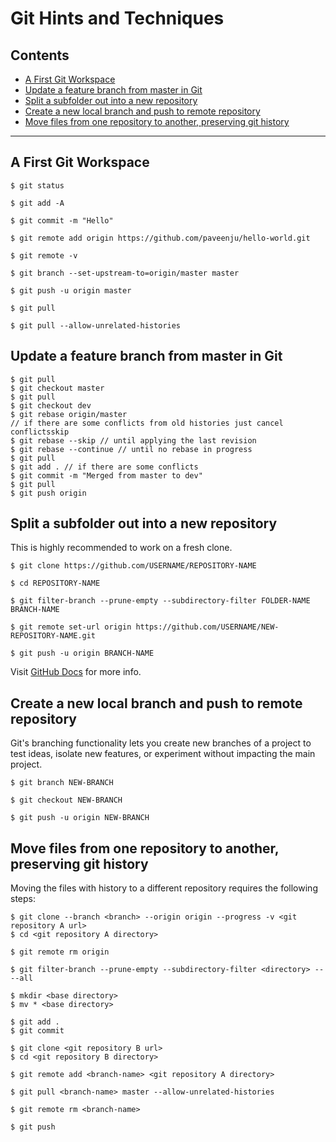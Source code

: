 # Git Hints and Techniques

## Contents

- [A First Git Workspace](#a-first-git-workspace)
- [Update a feature branch from master in Git](#)
- [Split a subfolder out into a new repository](#split-a-subfolder-out-into-a-new-repository)
- [Create a new local branch and push to remote repository](#create-a-new-local-branch-and-push-to-remote-repository)
- [Move files from one repository to another, preserving git history](#move-files-from-one-repository-to-another)
---

## A First Git Workspace

```console
$ git status

$ git add -A

$ git commit -m "Hello"

$ git remote add origin https://github.com/paveenju/hello-world.git

$ git remote -v

$ git branch --set-upstream-to=origin/master master

$ git push -u origin master

$ git pull

$ git pull --allow-unrelated-histories
```
## Update a feature branch from master in Git
```console
$ git pull
$ git checkout master
$ git pull
$ git checkout dev
$ git rebase origin/master
// if there are some conflicts from old histories just cancel conflictsskip
$ git rebase --skip // until applying the last revision
$ git rebase --continue // until no rebase in progress
$ git pull
$ git add . // if there are some conflicts
$ git commit -m "Merged from master to dev"
$ git pull
$ git push origin
```

## Split a subfolder out into a new repository

This is highly recommended to work on a fresh clone.

```console
$ git clone https://github.com/USERNAME/REPOSITORY-NAME

$ cd REPOSITORY-NAME

$ git filter-branch --prune-empty --subdirectory-filter FOLDER-NAME BRANCH-NAME

$ git remote set-url origin https://github.com/USERNAME/NEW-REPOSITORY-NAME.git

$ git push -u origin BRANCH-NAME
```
Visit [GitHub Docs](https://docs.github.com/en/get-started/using-git/splitting-a-subfolder-out-into-a-new-repository) for more info.

## Create a new local branch and push to remote repository

Git's branching functionality lets you create new branches of a project to test ideas, isolate new features, or experiment without impacting the main project.

```console
$ git branch NEW-BRANCH

$ git checkout NEW-BRANCH

$ git push -u origin NEW-BRANCH
```

## Move files from one repository to another, preserving git history

Moving the files with history to a different repository requires the following steps:

```console
$ git clone --branch <branch> --origin origin --progress -v <git repository A url>
$ cd <git repository A directory>

$ git remote rm origin

$ git filter-branch --prune-empty --subdirectory-filter <directory> -- --all

$ mkdir <base directory>
$ mv * <base directory>

$ git add .
$ git commit

$ git clone <git repository B url>
$ cd <git repository B directory>

$ git remote add <branch-name> <git repository A directory>

$ git pull <branch-name> master --allow-unrelated-histories

$ git remote rm <branch-name>

$ git push
```
